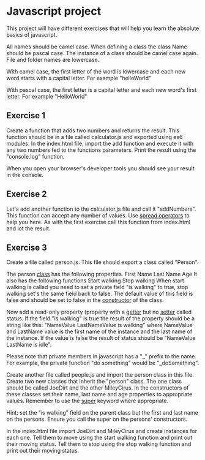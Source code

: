 # Javascript project
This project will have different exercises that will help you learn the absolute basics of javascript.

All names should be camel case.
When defining a class the class Name should be pascal case.
The instance of a class should be camel case again.
File and folder names are lowercase.

With camel case, the first letter of the word is lowercase and each new word starts with a capital letter. For example "helloWorld"

With pascal case, the first letter is a capital letter and each new word's first letter. For example "HelloWorld"

## Exercise 1
Create a function that adds two numbers and returns the result.
This function should be in a file called calculator.js and exported using es6 modules. In the index.html file, import the add function and execute it with any two numbers fed to the functions parameters. Print the result using the "console.log" function.

When you open your browser's developer tools you should see your result in the console.

## Exercise 2
Let's add another function to the calculator.js file and call it "addNumbers". This function can accept any number of values.
Use [spread operators](https://developer.mozilla.org/en-US/docs/Web/JavaScript/Reference/Operators/Spread_syntax) to help you here. As with the first exercise call this function from index.html and lot the result.

## Exercise 3
Create a file called person.js. This file should export a class called "Person". 

The person [class](https://developer.mozilla.org/en-US/docs/Web/JavaScript/Reference/Classes) has the following properties.
First Name
Last Name
Age
It also has the following functions
Start walking
Stop walking
When start walking is called you need to set a private field "is walking" to true, stop walking set's the same field back to false. The default value of this field is false and should be set to false in the [constructor](https://developer.mozilla.org/en-US/docs/Web/JavaScript/Reference/Classes/constructor) of the class.

Now add a read-only property (property with a [getter](https://developer.mozilla.org/en-US/docs/Web/JavaScript/Reference/Functions/get) but no [setter](https://developer.mozilla.org/en-US/docs/Web/JavaScript/Reference/Functions/set) called status. If the field "is walking" is true the result of the property should be a string like this: "NameValue LastNameValue is walking" where NameValue and LastName value is the first name of the instance and the last name of the instance. If the value is false the result of status should be "NameValue LastName is idle".

Please note that private members in javascript has a "_" prefix to the name. For example, the private function "do something" would be "_doSomething".

Create another file called people.js and import the person class in this file. Create two new classes that inherit the "person" class. The one class should be called JoeDirt and the other MileyCirus. In the constructors of these classes set their name, last name and age properties to appropriate values. Remember to use the [super](https://developer.mozilla.org/en-US/docs/Web/JavaScript/Reference/Operators/super) keyword where appropriate.

Hint: set the "is walking"  field on the parent class but the first and last name on the persons. Ensure you call the super on the persons' constructors.

In the index.html file import JoeDirt and MileyCirus and create instances for each one. Tell them to move using the start walking function and print out their moving status. Tell them to stop using the stop walking function and print out their moving status.
